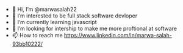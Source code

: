 - 👋 Hi, I’m @marwasalah22
- 👀 I’m interested to be full stack software devloper
- 🌱 I’m currently learning javascript 
- 💞️ I’m looking for intership to make me more proftional at software
- 📫 How to reach me https://www.linkedin.com/in/marwa-salah-93bb10222/

<!---
marwasalah22/marwasalah22 is a ✨ special ✨ repository because its `README.md` (this file) appears on your GitHub profile.
You can click the Preview link to take a look at your changes.
--->
